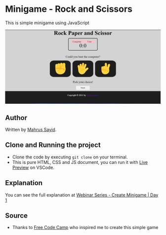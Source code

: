 # Minigame - Rock and Scissors

This is simple minigame using JavaScript

![The Result](./screenshot/finished.jpg)

## Author

Written by [Mahrus Sayid](https://github.com/mahrus-rohisyam).

## Clone and Running the project

- Clone the code by executing `git clone` on your terminal.
- This is pure HTML, CSS and JS document, you can run it with [Live Preview](https://marketplace.visualstudio.com/items?itemName=ms-vscode.live-server) on VSCode.

## Explanation

You can see the full explanation at [Webinar Series - Create Minigame | Day 1](https://docs.google.com/presentation/d/1qSD-7-EeOe-f7ao8vuw-hfYiCTORXEFwlD4lPDrJYyo/)

## Source

+ Thanks to [Free Code Camp](https://freecodecamp.com) who inspired me to create this simple game 
